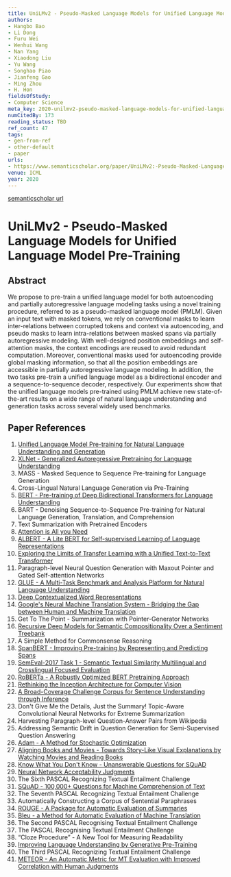 ```yaml
---
title: UniLMv2 - Pseudo-Masked Language Models for Unified Language Model Pre-Training
authors:
- Hangbo Bao
- Li Dong
- Furu Wei
- Wenhui Wang
- Nan Yang
- Xiaodong Liu
- Yu Wang
- Songhao Piao
- Jianfeng Gao
- Ming Zhou
- H. Hon
fieldsOfStudy:
- Computer Science
meta_key: 2020-unilmv2-pseudo-masked-language-models-for-unified-language-model-pre-training
numCitedBy: 173
reading_status: TBD
ref_count: 47
tags:
- gen-from-ref
- other-default
- paper
urls:
- https://www.semanticscholar.org/paper/UniLMv2:-Pseudo-Masked-Language-Models-for-Unified-Bao-Dong/f64e1d6bc13aae99aab5449fc9ae742a9ba7761e?sort=total-citations
venue: ICML
year: 2020
---
```


[semanticscholar url](https://www.semanticscholar.org/paper/UniLMv2:-Pseudo-Masked-Language-Models-for-Unified-Bao-Dong/f64e1d6bc13aae99aab5449fc9ae742a9ba7761e?sort=total-citations)

# UniLMv2 - Pseudo-Masked Language Models for Unified Language Model Pre-Training

## Abstract

We propose to pre-train a unified language model for both autoencoding and partially autoregressive language modeling tasks using a novel training procedure, referred to as a pseudo-masked language model (PMLM). Given an input text with masked tokens, we rely on conventional masks to learn inter-relations between corrupted tokens and context via autoencoding, and pseudo masks to learn intra-relations between masked spans via partially autoregressive modeling. With well-designed position embeddings and self-attention masks, the context encodings are reused to avoid redundant computation. Moreover, conventional masks used for autoencoding provide global masking information, so that all the position embeddings are accessible in partially autoregressive language modeling. In addition, the two tasks pre-train a unified language model as a bidirectional encoder and a sequence-to-sequence decoder, respectively. Our experiments show that the unified language models pre-trained using PMLM achieve new state-of-the-art results on a wide range of natural language understanding and generation tasks across several widely used benchmarks.

## Paper References

1. [Unified Language Model Pre-training for Natural Language Understanding and Generation](2019-unified-language-model-pre-training-for-natural-language-understanding-and-generation)
2. [XLNet - Generalized Autoregressive Pretraining for Language Understanding](2019-xlnet-generalized-autoregressive-pretraining-for-language-understanding)
3. MASS - Masked Sequence to Sequence Pre-training for Language Generation
4. Cross-Lingual Natural Language Generation via Pre-Training
5. [BERT - Pre-training of Deep Bidirectional Transformers for Language Understanding](2019-bert.md)
6. BART - Denoising Sequence-to-Sequence Pre-training for Natural Language Generation, Translation, and Comprehension
7. Text Summarization with Pretrained Encoders
8. [Attention is All you Need](2017-transformer.md)
9. [ALBERT - A Lite BERT for Self-supervised Learning of Language Representations](2020-albert-a-lite-bert-for-self-supervised-learning-of-language-representations)
10. [Exploring the Limits of Transfer Learning with a Unified Text-to-Text Transformer](2020-exploring-the-limits-of-transfer-learning-with-a-unified-text-to-text-transformer)
11. Paragraph-level Neural Question Generation with Maxout Pointer and Gated Self-attention Networks
12. [GLUE - A Multi-Task Benchmark and Analysis Platform for Natural Language Understanding](2018-glue-a-multi-task-benchmark-and-analysis-platform-for-natural-language-understanding)
13. [Deep Contextualized Word Representations](2018-deep-contextualized-word-representations)
14. [Google's Neural Machine Translation System - Bridging the Gap between Human and Machine Translation](2016-google-s-neural-machine-translation-system-bridging-the-gap-between-human-and-machine-translation)
15. Get To The Point - Summarization with Pointer-Generator Networks
16. [Recursive Deep Models for Semantic Compositionality Over a Sentiment Treebank](2013-recursive-deep-models-for-semantic-compositionality-over-a-sentiment-treebank)
17. A Simple Method for Commonsense Reasoning
18. [SpanBERT - Improving Pre-training by Representing and Predicting Spans](2020-spanbert-improving-pre-training-by-representing-and-predicting-spans)
19. [SemEval-2017 Task 1 - Semantic Textual Similarity Multilingual and Crosslingual Focused Evaluation](2017-semeval-2017-task-1-semantic-textual-similarity-multilingual-and-crosslingual-focused-evaluation)
20. [RoBERTa - A Robustly Optimized BERT Pretraining Approach](2019-roberta-a-robustly-optimized-bert-pretraining-approach)
21. [Rethinking the Inception Architecture for Computer Vision](2016-rethinking-the-inception-architecture-for-computer-vision)
22. [A Broad-Coverage Challenge Corpus for Sentence Understanding through Inference](2018-a-broad-coverage-challenge-corpus-for-sentence-understanding-through-inference)
23. Don't Give Me the Details, Just the Summary! Topic-Aware Convolutional Neural Networks for Extreme Summarization
24. Harvesting Paragraph-level Question-Answer Pairs from Wikipedia
25. Addressing Semantic Drift in Question Generation for Semi-Supervised Question Answering
26. [Adam - A Method for Stochastic Optimization](2015-adam-a-method-for-stochastic-optimization)
27. [Aligning Books and Movies - Towards Story-Like Visual Explanations by Watching Movies and Reading Books](2015-aligning-books-and-movies-towards-story-like-visual-explanations-by-watching-movies-and-reading-books)
28. [Know What You Don't Know - Unanswerable Questions for SQuAD](2018-know-what-you-don-t-know-unanswerable-questions-for-squad)
29. [Neural Network Acceptability Judgments](2019-neural-network-acceptability-judgments)
30. The Sixth PASCAL Recognizing Textual Entailment Challenge
31. [SQuAD - 100,000+ Questions for Machine Comprehension of Text](2016-squad-100-000-questions-for-machine-comprehension-of-text)
32. The Seventh PASCAL Recognizing Textual Entailment Challenge
33. Automatically Constructing a Corpus of Sentential Paraphrases
34. [ROUGE - A Package for Automatic Evaluation of Summaries](2004-rouge-a-package-for-automatic-evaluation-of-summaries)
35. [Bleu - a Method for Automatic Evaluation of Machine Translation](2002-bleu-a-method-for-automatic-evaluation-of-machine-translation)
36. The Second PASCAL Recognising Textual Entailment Challenge
37. The PASCAL Recognising Textual Entailment Challenge
38. “Cloze Procedure” - A New Tool for Measuring Readability
39. [Improving Language Understanding by Generative Pre-Training](2018-improving-language-understanding-by-generative-pre-training)
40. The Third PASCAL Recognizing Textual Entailment Challenge
41. [METEOR - An Automatic Metric for MT Evaluation with Improved Correlation with Human Judgments](2005-meteor-an-automatic-metric-for-mt-evaluation-with-improved-correlation-with-human-judgments)
